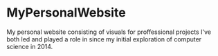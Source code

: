 # MyPersonalWebsite
My personal website consisting of visuals for proffessional projects I've both led and played a role in since my initial exploration of computer science in 2014.
